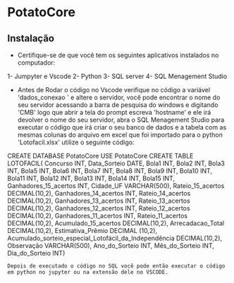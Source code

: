 # PotatoCore
## Instalação



 - Certifique-se de que você tem os seguintes aplicativos instalados no computador:

 1- Jumpyter e Vscode
 2- Python
 3- SQL server
 4- SQL Menagement Studio


 - Antes de Rodar o código no Vscode verifique no código a variável 'dados_conexao ' e altere o servidor, você pode encontrar o nome do seu servidor acessando a barra de pesquisa do windows e digitando 'CMB' logo que abrir a tela do prompt escreva 'hostname' e ele irá devolver o nome do seu servidor, abra o SQL Menagement Studio para executar o código que irá criar o seu banco de dados e a tabela com as mesmas colunas do arquivo em excel que foi importado para o python 'Lotofacil.xlsx' utilize o seguinte código:

 CREATE DATABASE PotatoCore
USE PotatoCore
CREATE TABLE LOTOFACIL( 
    Concurso INT,
	Data_Sorteio DATE,
	Bola1 INT,
	Bola2 INT,
	Bola3 INT,
	Bola5 INT,
	Bola6 INT,
	Bola7 INT,
	Bola8 INT,
	Bola9 INT,
	Bola10 INT,
	Bola11 INT,
	Bola12 INT,
	Bola13 INT,
	Bola14 INT,
	Bola15 INT,
	Ganhadores_15_acertos INT,
	Cidade_UF VARCHAR(500),
	Rateio_15_acertos DECIMAL(10,2),
	Ganhadores_14_acertos INT,
	Rateio_14_acertos DECIMAL(10,2),
	Ganhadores_13_acertos INT,
	Rateio_13_acertos DECIMAL(10,2),
	Ganhadores_12_acertos INT,
	Rateio_12_acertos DECIMAL(10,2),
	Ganhadores_11_acertos INT,
	Rateio_11_acertos DECIMAL(10,2),
	Acumulado_15_acertos DECIMAL(10,2),
	Arrecadacao_Total DECIMAL(10,2),
	Estimativa_Prêmio DECIMAL (10,2),
	Acumulado_sorteio_especial_Lotofácil_da_Independência DECIMAL(10,2),
	Observação VARCHAR(500),
	Ano_do_Sorteio INT,
	Mês_do_Sorteio INT,
	Dia_do_Sorteio INT)

    Depois de executado o código no SQL você pode então executar o código em python no jupyter ou na extensão dele no VSCODE.









